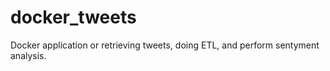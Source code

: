 # docker_tweets
Docker application or retrieving tweets, doing ETL, and perform sentyment analysis.
